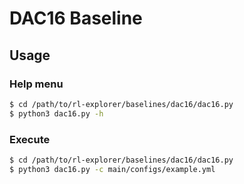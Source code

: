 # DAC16 Baseline

## Usage

### Help menu
```bash
$ cd /path/to/rl-explorer/baselines/dac16/dac16.py
$ python3 dac16.py -h
```

### Execute
```bash
$ cd /path/to/rl-explorer/baselines/dac16/dac16.py
$ python3 dac16.py -c main/configs/example.yml
```
